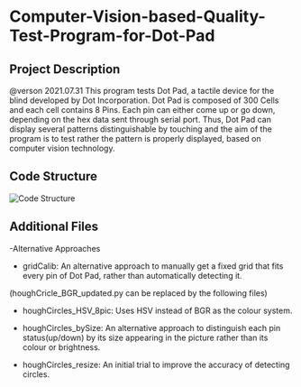 # Computer-Vision-based-Quality-Test-Program-for-Dot-Pad

## Project Description
@verson 2021.07.31
This program tests Dot Pad, a tactile device for the blind developed by Dot Incorporation. Dot Pad is composed of 300 Cells and each cell contains 8 Pins. Each pin can either come up or go down, depending on the hex data sent through serial port. Thus, Dot Pad can display several patterns distinguishable by touching and the aim of the program is to test rather the pattern is properly displayed, based on computer vision technology.

## Code Structure
![Code Structure](https://user-images.githubusercontent.com/68358806/142944256-3b265a89-ab53-4aac-b3c6-bed22b9acf1a.png)

## Additional Files
-Alternative Approaches
  - gridCalib: An alternative approach to manually get a fixed grid that fits every pin of Dot Pad, rather than automatically detecting it.

  (houghCricle_BGR_updated.py can be replaced by the following files)
  - houghCircles_HSV_8pic: Uses HSV instead of BGR as the colour system.
  
  - houghCircles_bySize: An alternative approach to distinguish each pin status(up/down) by its size appearing in the picture rather than its colour or brightness.
  
  - houghCircles_resize: An initial trial to improve the accuracy of detecting circles.

